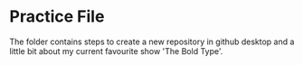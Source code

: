 # Practice File

The folder contains steps to create a new repository in github desktop and a little bit about my current favourite show 'The Bold Type'.